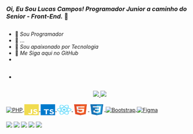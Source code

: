 ### <i>Oi, Eu Sou Lucas Campos! Programador Junior a caminho do Senior - Front-End.</i> 👋
##
<!--- **luucascaampos/luucascaampos** is a ✨ _special_ ✨ repository because its `README.md` (this file) appears on your GitHub profile. --->
- 🔭 <i>Sou Programador</i>
- 🌱 ...
- 🔭 <i>Sou apaixonado por Tecnologia</i>
- 👯 <i>Me Siga aqui no GitHub</i>
- 
- ##
<div align="center">
  <a href="https://github.com/luucascaampos">
  <img height="130em" src="https://github-readme-stats.vercel.app/api?username=luucascaampos&show_icons=true&theme=dark&include_all_commits=true&count_private=true"/>
  <img height="130em" src="https://github-readme-stats.vercel.app/api/top-langs/?username=luucascaampos&layout=compact&langs_count=7&theme=dark"/>
</div>
<div style="display: inline_block"><br>
  <img align="center" alt="PHP" height="30" width="40" src="https://cdn.jsdelivr.net/gh/devicons/devicon/icons/php/php-original.svg">
  <img align="center" alt="Js" height="30" width="40" src="https://raw.githubusercontent.com/devicons/devicon/master/icons/javascript/javascript-plain.svg">
  <img align="center" alt="Ts" height="30" width="40" src="https://raw.githubusercontent.com/devicons/devicon/master/icons/typescript/typescript-plain.svg">
  <img align="center" alt="React" height="30" width="40" src="https://raw.githubusercontent.com/devicons/devicon/master/icons/react/react-original.svg">
  <img align="center" alt="HTML" height="30" width="40" src="https://raw.githubusercontent.com/devicons/devicon/master/icons/html5/html5-original.svg">
  <img align="center" alt="CSS" height="30" width="40" src="https://raw.githubusercontent.com/devicons/devicon/master/icons/css3/css3-original.svg">
  <img align="center" alt="Bootstrap" height="30" width="40" src="https://cdn.jsdelivr.net/gh/devicons/devicon/icons/bootstrap/bootstrap-original.svg" />
  <img align="center" alt="Figma" height="30" width="40" src="https://cdn.jsdelivr.net/gh/devicons/devicon/icons/figma/figma-original.svg">
  <!---
  <img align="center" alt="Python" height="30" width="40" src="https://raw.githubusercontent.com/devicons/devicon/master/icons/python/python-original.svg">
  <img align="center" alt="Csharp" height="30" width="40" src="https://raw.githubusercontent.com/devicons/devicon/master/icons/csharp/csharp-original.svg">
  <img align="right" alt="pic" height="150" style="border-radius:50px;" src="https://media.discordapp.net/attachments/639956127056134178/890373478988013628/Publicacoes_Instagram_1_1.png?width=676&height=676">
  --->
</div>
  <br/>
<div> 
  <a href="https://www.youtube.com/channel/UCBeLajdUIbkrNTqUe9GLd4A" target="_blank"><img src="https://img.shields.io/badge/YouTube-FF0000?style=for-the-badge&logo=youtube&logoColor=white" target="_blank"></a>
  <a href="" target="_blank"><img src="https://img.shields.io/badge/-Instagram-%23E4405F?style=for-the-badge&logo=instagram&logoColor=white&color=#FFE4E1" target="_blank"></a>
 	<a href="" target="_blank"><img src="https://img.shields.io/badge/Twitch-9146FF?style=for-the-badge&logo=twitch&logoColor=white" target="_blank"></a>
 <!--<a href="" target="_blank"><img src="https://img.shields.io/badge/Discord-7289DA?style=for-the-badge&logo=discord&logoColor=white" target="_blank"></a>--> 
  <a href = "mailto:luucas.caampos@gmail.com"><img src="https://img.shields.io/badge/-Gmail-%23333?style=for-the-badge&logo=gmail&logoColor=white&color=c34a36" target="_blank"></a>
  <a href="https://www.linkedin.com/in/luucascampos/" target="_blank"><img src="https://img.shields.io/badge/-LinkedIn-%230077B5?style=for-the-badge&logo=linkedin&logoColor=white"></a> 
 
 
 
</div>


